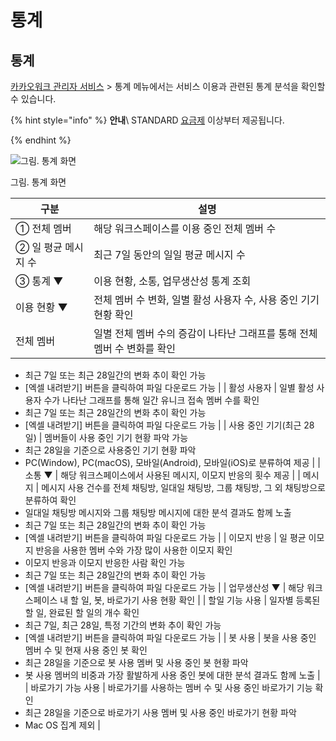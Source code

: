 # 통계

## 통계



[카카오워크 관리자 서비스](https://admin.kakaowork.com/) > 통계 메뉴에서는 서비스 이용과 관련된 통계 분석을 확인할 수 있습니다.

{% hint style="info" %}
**안내**\ STANDARD [요금제](https://www.kakaowork.com/pricing) 이상부터 제공됩니다.

{% endhint %}

![그림. 통계 화면](https://s3-us-west-2.amazonaws.com/secure.notion-static.com/7e5b0f54-cb86-4263-b64d-4a885b7586b8/Untitled.png)

그림. 통계 화면

| 구분           | 설명                                         |
| ------------ | ------------------------------------------ |
| ① 전체 멤버      | 해당 워크스페이스를 이용 중인 전체 멤버 수                   |
| ② 일 평균 메시지 수 | 최근 7일 동안의 일일 평균 메시지 수                      |
| ③ 통계 ▼       | 이용 현황, 소통, 업무생산성 통계 조회                     |
| 이용 현황 ▼      | 전체 멤버 수 변화, 일별 활성 사용자 수, 사용 중인 기기 현황 확인    |
| 전체 멤버        | 일별 전체 멤버 수의 증감이 나타난 그래프를 통해 전체 멤버 수 변화를 확인 |

* 최근 7일 또는 최근 28일간의 변화 추이 확인 가능
* [엑셀 내려받기] 버튼을 클릭하여 파일 다운로드 가능 | | 활성 사용자 | 일별 활성 사용자 수가 나타난 그래프를 통해 일간 유니크 접속 멤버 수를 확인
* 최근 7일 또는 최근 28일간의 변화 추이 확인 가능
* [엑셀 내려받기] 버튼을 클릭하여 파일 다운로드 가능 | | 사용 중인 기기(최근 28일) | 멤버들이 사용 중인 기기 현황 파악 가능
* 최근 28일을 기준으로 사용중인 기기 현황 파악
* PC(Window), PC(macOS), 모바일(Android), 모바일(iOS)로 분류하여 제공 | | 소통 ▼ | 해당 워크스페이스에서 사용된 메시지, 이모지 반응의 횟수 제공 | | 메시지 | 메시지 사용 건수를 전체 채팅방, 일대일 채팅방, 그룹 채팅방, 그 외 채팅방으로 분류하여 확인
* 일대일 채팅방 메시지와 그룹 채팅방 메시지에 대한 분석 결과도 함께 노출
* 최근 7일 또는 최근 28일간의 변화 추이 확인 가능
* [엑셀 내려받기] 버튼을 클릭하여 파일 다운로드 가능 | | 이모지 반응 | 일 평균 이모지 반응을 사용한 멤버 수와 가장 많이 사용한 이모지 확인
* 이모지 반응과 이모지 반응한 사람 확인 가능
* 최근 7일 또는 최근 28일간의 변화 추이 확인 가능
* [엑셀 내려받기] 버튼을 클릭하여 파일 다운로드 가능 | | 업무생산성 ▼ | 해당 워크스페이스 내 할 일, 봇, 바로가기 사용 현황 확인 | | 할일 기능 사용 | 일자별 등록된 할 일, 완료된 할 일의 개수 확인
* 최근 7일, 최근 28일, 특정 기간의 변화 추이 확인 가능
* [엑셀 내려받기] 버튼을 클릭하여 파일 다운로드 가능 | | 봇 사용 | 봇을 사용 중인 멤버 수 및 현재 사용 중인 봇 확인
* 최근 28일을 기준으로 봇 사용 멤버 및 사용 중인 봇 현황 파악
* 봇 사용 멤버의 비중과 가장 활발하게 사용 중인 봇에 대한 분석 결과도 함께 노출 | | 바로가기 가능 사용 | 바로가기를 사용하는 멤버 수 및 사용 중인 바로가기 기능 확인
* 최근 28일을 기준으로 바로가기 사용 멤버 및 사용 중인 바로가기 현황 파악
* Mac OS 집계 제외 |
